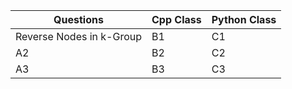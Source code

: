 
Questions | Cpp Class | Python Class
---------|----------|---------
  Reverse Nodes in k-Group | B1 | C1
 A2 | B2 | C2
 A3 | B3 | C3